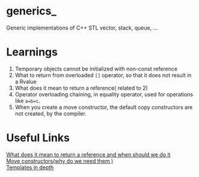 # generics_
Generic implementations of C++ STL vector, stack, queue, ...

# Learnings
1. Temporary objects cannot be initialized with non-const reference
2. What to return from overloaded `[]` operator, so that it does not result in a Rvalue
3. What does it mean to return a reference( related to 2)
4. Operator overloading chaining, in equality operator, used for 
   operations like `a=b=c`.	
5. When you create a move constructor, the default copy constructors are not created, by the 
   compiler.  	

# Useful Links
[What does it mean to return a reference
and when should we do it](https://stackoverflow.com/questions/752658/is-the-practice-of-returning-a-c-reference-variable-evil)<br>
[Move constructors(why do we need them )](https://stackoverflow.com/questions/3106110/what-are-move-semantics)<br>
[Templates in depth](http://www.bogotobogo.com/cplusplus/templates.php)
